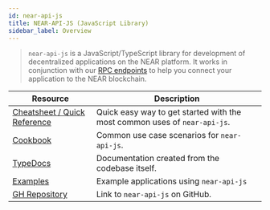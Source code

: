 ```yaml
---
id: near-api-js
title: NEAR-API-JS (JavaScript Library)
sidebar_label: Overview
---
```


> `near-api-js` is a JavaScript/TypeScript library for development of decentralized applications on the NEAR platform. It works in conjunction with our [RPC endpoints](/docs/api/rpc) to help you connect your application to the NEAR blockchain.

| Resource                                                      | Description                                                               |
| ------------------------------------------------------------- | ------------------------------------------------------------------------- |
| [Cheatsheet / Quick Reference](/docs/api/naj-quick-reference) | Quick easy way to get started with the most common uses of `near-api-js`. |
| [Cookbook](/docs/api/naj-cookbook)                            | Common use case scenarios for `near-api-js`.                              |
| [TypeDocs](https://near.github.io/near-api-js/)               | Documentation created from the codebase itself.                           |
| [Examples](https://examples.near.org/)                        | Example applications using `near-api-js`                                  |
| [GH Repository](https://github.com/near/near-api-js/)         | Link to `near-api-js` on GitHub.                                          |
